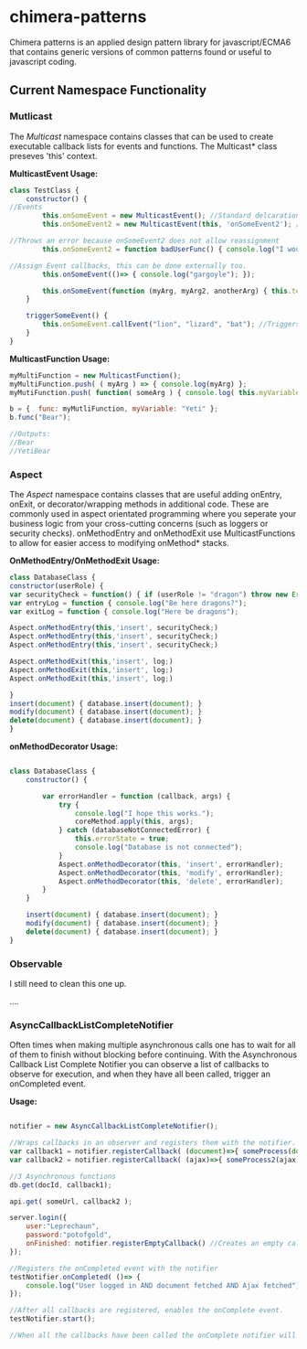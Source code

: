 # chimera-patterns

Chimera patterns is an applied design pattern library for javascript/ECMA6 that contains generic versions of common patterns found or useful to javascript coding.

## Current Namespace Functionality

### Mutlicast 
The _Multicast_ namespace contains classes that can be used to create executable callback lists for events and functions. The Multicast* class preseves 'this' context. 

**MulticastEvent Usage:**

```Javascript
class TestClass {
    constructor() {
//Events
        this.onSomeEvent = new MulticastEvent(); //Standard delcaration
        this.onSomeEvent2 = new MulticastEvent(this, 'onSomeEvent2'); //Protected declaration, does not allow onSomeEvent2 property to be re-assigned

//Throws an error because onSomeEvent2 does not allow reassignment
        this.onSomeEvent2 = function badUserFunc() { console.log("I would have removed important callbacks"); }

//Assign Event callbacks, this can be done externally too.
        this.onSomeEvent(()=> { console.log("gargoyle"); });

        this.onSomeEvent(function (myArg, myArg2, anotherArg) { this.testClassVariable = "Chimera:" + myArg + myArg2 + myArg3; });
    }

    triggerSomeEvent() {
        this.onSomeEvent.callEvent("lion", "lizard", "bat"); //Triggers the event.
    }
}
```
**MulticastFunction Usage:**

```Javascript
myMultiFunction = new MulticastFunction();
myMultiFunction.push( ( myArg ) => { console.log(myArg) };
myMutiFunction.push( function( someArg ) { console.log( this.myVariable + someArg) });

b = {  func: myMutliFunction, myVariable: "Yeti" };
b.func("Bear");

//Outputs:
//Bear
//YetiBear
```
### Aspect
The _Aspect_ namespace contains classes that are useful adding onEntry, onExit, or decorator/wrapping methods in additional code. These are commonly used in aspect orientated programming where you seperate your business logic from your cross-cutting concerns (such as loggers or security checks). onMethodEntry and onMethodExit use MulticastFunctions to allow for easier access to modifying onMethod* stacks.

**OnMethodEntry/OnMethodExit Usage:**

```javascript
class DatabaseClass {
constructor(userRole) {
var securityCheck = function() { if (userRole != "dragon") throw new Error("Not a dragon"); }
var entryLog = function { console.log("Be here dragons?");
var exitLog = function { console.log("Here be dragons");

Aspect.onMethodEntry(this,'insert', securityCheck;)
Aspect.onMethodEntry(this,'insert', securityCheck;)
Aspect.onMethodEntry(this,'insert', securityCheck;)

Aspect.onMethodExit(this,'insert', log;)
Aspect.onMethodExit(this,'insert', log;)
Aspect.onMethodExit(this,'insert', log;)

}
insert(document) { database.insert(document); }
modify(document) { database.insert(document); }
delete(document) { database.insert(document); }
}
```
**onMethodDecorator Usage:**
```javascript

class DatabaseClass {
    constructor() {

        var errorHandler = function (callback, args) {
            try {
                console.log("I hope this works.");
                coreMethod.apply(this, args);
            } catch (databaseNotConnectedError) {
                this.errorState = true;
                console.log("Database is not connected");
            }
            Aspect.onMethodDecorator(this, 'insert', errorHandler);
            Aspect.onMethodDecorator(this, 'modify', errorHandler);
            Aspect.onMethodDecorator(this, 'delete', errorHandler);
        }
    }

    insert(document) { database.insert(document); }
    modify(document) { database.insert(document); }
    delete(document) { database.insert(document); }
}

```

### Observable
I still need to clean this one up.

....

### AsyncCallbackListCompleteNotifier
Often times when making multiple asynchronous calls one has to wait for all of them to finish without blocking before continuing. With the Asynchronous Callback List Complete Notifier you can observe a list of callbacks to observe for execution, and when they have all been called, trigger an onCompleted event.

**Usage:**
```Javascript

notifier = new AsyncCallbackListCompleteNotifier();

//Wraps callbacks in an observer and registers them with the notifier.
var callback1 = notifier.registerCallback( (document)=>{ someProcess(document) });
var callback2 = notifier.registerCallback( (ajax)=>{ someProcess2(ajax) } );

//3 Asynchronous functions
db.get(docId, callback1);

api.get( someUrl, callback2 );

server.login({
    user:"Leprechaun",
    password:"potofgold", 
    onFinished: notifier.registerEmptyCallback() //Creates an empty callback.
});

//Registers the onCompleted event with the notifier
testNotifier.onCompleted( ()=> {
    console.log("User logged in AND document fetched AND Ajax fetched")
});

//After all callbacks are registered, enables the onComplete event.
testNotifier.start();

//When all the callbacks have been called the onComplete notifier will be run.







